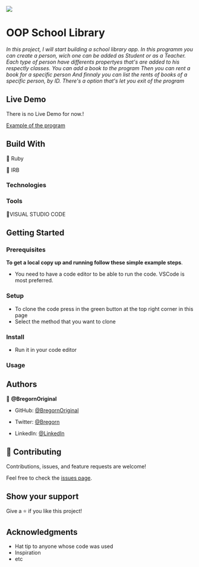 ![](https://img.shields.io/badge/Microverse-blueviolet)

# OOP School Library

*In this project, I will start building a school library app. In this programm you can create a person, wich one can be added as Student or as a Teacher.*
*Each type of person have differents propertyes that's are added to his respectly classes.*
*You can add a book to the program*
*Then you can rent a book for a specific person*
*And finnaly you can list the rents of books of a specific person, by ID.*
*There's a option that's let you exit of the program*

## Live Demo

There is no Live Demo for now.!

[Example of the program](https://user-images.githubusercontent.com/93630700/186967290-f15f7500-20db-4297-9d40-78bd84221aa3.gif)

## Build With

🔷 Ruby

🔷 IRB

### Technologies

### Tools

💠VISUAL STUDIO CODE

## Getting Started

### Prerequisites

**To get a local copy up and running follow these simple example steps**.

- You need to have a code editor to be able to run the code. VSCode is most preferred.

### Setup

- To clone the code press in the green button at the top right corner in this page
- Select the method that you want to clone

### Install

- Run it in your code editor

### Usage

## Authors

👤 **@BregornOriginal**

- GitHub: [@BregornOriginal](https://github.com/BregornOriginal)

- Twitter: [@Bregorn](https://twitter.com/home)

- LinkedIn: [@LinkedIn](https://www.linkedin.com/in/julio-gagliardi/)

## 🤝 Contributing

Contributions, issues, and feature requests are welcome!

Feel free to check the [issues page](../../issues/).

## Show your support

Give a ⭐️ if you like this project!

## Acknowledgments

- Hat tip to anyone whose code was used
- Inspiration
- etc

